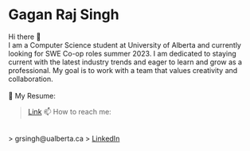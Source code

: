# <h1>Gagan Raj Singh</h1>
Hi there 👋 <br>
I am a Computer Science student at University of Alberta and currently looking for SWE Co-op roles summer 2023. I am dedicated to staying current with the latest industry trends and eager to learn and grow as a professional. My goal is to work with a team that values creativity and collaboration.
<br>
<br>
 📄 My Resume:
 <br>
  > <a href = "https://drive.google.com/file/d/1DtaMteG1PX3Z_fae0QHjYKI4oW3SDQ6y/view?usp=sharing">Link</a>
 📫 How to reach me:
 <br>
  > grsingh@ualberta.ca
  > <a href = "https://linkedin.com/in/gagan-raj-singh">LinkedIn</a>

<!--
**GaganRajSingh/GaganRajSingh** is a ✨ _special_ ✨ repository because its `README.md` (this file) appears on your GitHub profile.

Here are some ideas to get you started:

- 🔭 I’m currently working on ...
- 🌱 I’m currently learning ...
- 👯 I’m looking to collaborate on ...
- 🤔 I’m looking for help with ...
- 💬 Ask me about ...
- 📫 How to reach me: ...
- 😄 Pronouns: ...
- ⚡ Fun fact: ...
-->
